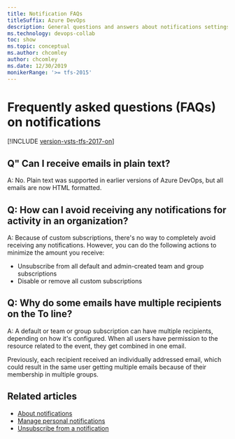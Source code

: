 ```yaml
---
title: Notification FAQs
titleSuffix: Azure DevOps
description: General questions and answers about notifications settings in Azure DevOps.
ms.technology: devops-collab
toc: show
ms.topic: conceptual
ms.author: chcomley
author: chcomley
ms.date: 12/30/2019
monikerRange: '>= tfs-2015'
---
```


# Frequently asked questions (FAQs) on notifications

[!INCLUDE [version-vsts-tfs-2017-on](../includes/version-tfs-2017-through-vsts.md)]

## Q" Can I receive emails in plain text?

A: No. Plain text was supported in earlier versions of Azure DevOps, but all emails are now HTML formatted.

## Q: How can I avoid receiving any notifications for activity in an organization?

A: Because of custom subscriptions, there's no way to completely avoid receiving any notifications. However, you can do the following  actions to minimize the amount you receive:

- Unsubscribe from all default and admin-created team and group subscriptions
- Disable or remove all custom subscriptions

## Q: Why do some emails have multiple recipients on the To line? 

A: A default or team or group subscription can have multiple recipients, depending on how it's configured. When all users have permission to the resource related to the event, they get combined in one email.

Previously, each recipient received an individually addressed email, which could result in the same user getting multiple emails because of their membership in multiple groups.

## Related articles

- [About notifications](about-notifications.md)
- [Manage personal notifications](./manage-team-group-global-organization-notifications.md)
- [Unsubscribe from a notification](unsubscribe-default-notification.md)
